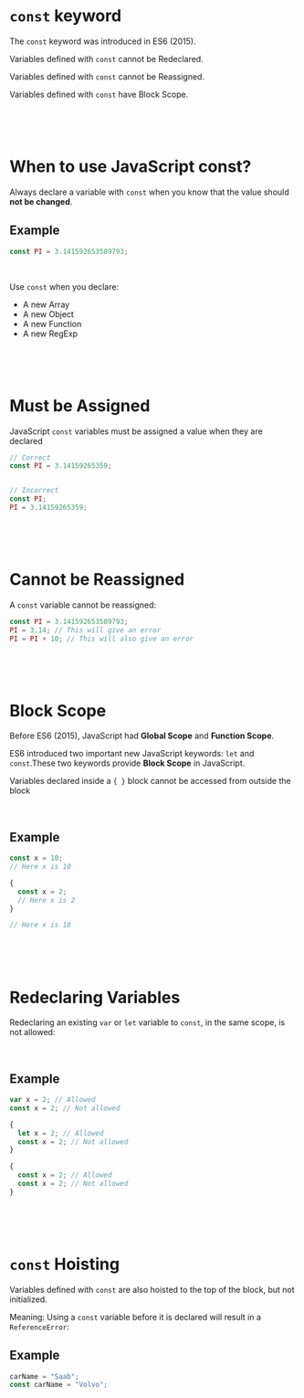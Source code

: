 # `const` keyword

The `const` keyword was introduced in ES6 (2015).

Variables defined with `const` cannot be Redeclared.

Variables defined with `const` cannot be Reassigned.

Variables defined with `const` have Block Scope.

&nbsp;

&nbsp;

# When to use JavaScript const?

Always declare a variable with `const` when you know that the value should **not be changed**.

## Example

```js
const PI = 3.141592653589793;
```

&nbsp;

Use `const` when you declare:

- A new Array
- A new Object
- A new Function
- A new RegExp

&nbsp;

&nbsp;

# Must be Assigned

JavaScript `const` variables must be assigned a value when they are declared

```js
// Correct
const PI = 3.14159265359;


// Incorrect
const PI;
PI = 3.14159265359;

```

&nbsp;

&nbsp;

# Cannot be Reassigned

A `const` variable cannot be reassigned:

```js
const PI = 3.141592653589793;
PI = 3.14; // This will give an error
PI = PI + 10; // This will also give an error
```

&nbsp;

&nbsp;

# Block Scope

Before ES6 (2015), JavaScript had **Global Scope** and **Function Scope**.

ES6 introduced two important new JavaScript keywords: `let` and `const`.These two keywords provide **Block Scope** in JavaScript.

Variables declared inside a `{ }` block cannot be accessed from outside the block

&nbsp;

## Example

```js
const x = 10;
// Here x is 10

{
  const x = 2;
  // Here x is 2
}

// Here x is 10
```

&nbsp;

&nbsp;

# Redeclaring Variables

Redeclaring an existing `var` or `let` variable to `const`, in the same scope, is not allowed:

&nbsp;

## Example

```js
var x = 2; // Allowed
const x = 2; // Not allowed

{
  let x = 2; // Allowed
  const x = 2; // Not allowed
}

{
  const x = 2; // Allowed
  const x = 2; // Not allowed
}
```

&nbsp;

&nbsp;

# `const` Hoisting

Variables defined with `const` are also hoisted to the top of the block, but not initialized.

Meaning: Using a `const` variable before it is declared will result in a `ReferenceError`:

## Example

```js
carName = "Saab";
const carName = "Volvo";
```

&nbsp;
&nbsp;
